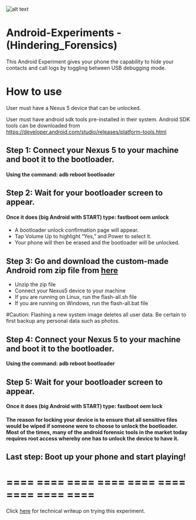 ![alt text](https://www.android.com/static/2016/img/logo-android-green_1x.png "Android-Text-Logo")

# Android-Experiments - (Hindering_Forensics) 

This Android Experiment gives your phone the capability to hide your contacts and call logs by toggling between USB debugging mode. 

# How to use

User must have a Nexus 5 device that can be unlocked.

User must have android sdk tools pre-installed in their system.
Android SDK tools can be downloaded from https://developer.android.com/studio/releases/platform-tools.html

## Step 1: Connect your Nexus 5 to your machine and boot it to the bootloader.
####    Using the command: adb reboot bootloader

## Step 2: Wait for your bootloader screen to appear.
####    Once it does (big Android with START) type: fastboot oem unlock

* A bootloader unlock confirmation page will appear. 
* Tap Volume Up to highlight “Yes,” and Power to select it. 
* Your phone will then be erased and the bootloader will be unlocked.

## Step 3: Go and download the custom-made Android rom zip file from [here](file-directory)
* Unzip the zip file
* Connect your Nexus5 device to your machine
* If you are running on Linux, run the flash-all.sh file  
* If you are running on Windows, run the flash-all.bat file

#Caution: Flashing a new system image deletes all user data. Be certain to first backup any personal data such as photos.


## Step 4: Connect your Nexus 5 to your machine and boot it to the bootloader.
####    Using the command: adb reboot bootloader

## Step 5: Wait for your bootloader screen to appear.
####    Once it does (big Android with START) type: fastboot oem lock
####    The reason for locking your device is to ensure that all sensitive files would be wiped if someone were to choose to unlock the bootloader. Most of the times, many of the android forensic tools in the market today requires root access whereby one has to unlock the device to have it.

## Last step: Boot up your phone and start playing!

# ==== ==== ==== ==== ==== ==== ==== ==== ==== 

Click [here](https://github.com/negoug/Android-Experiments--Hindering_Forensics-/blob/master/Technical-Writeup.md) for technical writeup on trying this experiment.






